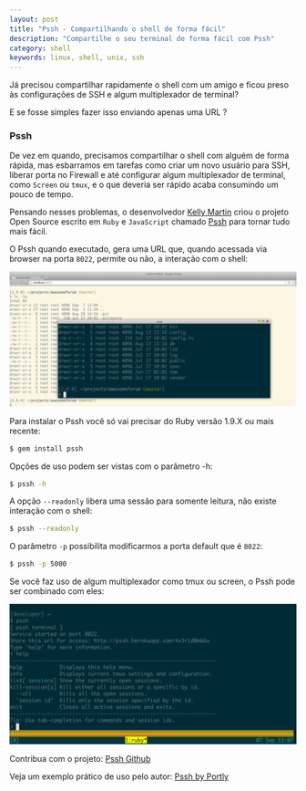 ```yaml
---
layout: post
title: "Pssh - Compartilhando o shell de forma fácil"
description: "Compartilhe o seu terminal de forma fácil com Pssh"
category: shell
keywords: linux, shell, unix, ssh
---
```


Já precisou compartilhar rapidamente o shell com um amigo e ficou preso às configurações de SSH e algum multiplexador de terminal?

E se fosse simples fazer isso enviando apenas uma URL ?

### Pssh

De vez em quando, precisamos compartilhar o shell com alguém de forma rápida, mas esbarramos em tarefas como criar um novo usuário para SSH, liberar porta no Firewall e até configurar algum multiplexador de terminal, como `Screen` ou `tmux`, e o que deveria ser rápido acaba consumindo um pouco de tempo.

Pensando nesses problemas, o desenvolvedor [Kelly Martin](https://twitter.com/kellymartin) criou o projeto Open Source escrito em `Ruby` e `JavaScript` chamado [Pssh](https://github.com/portly/pssh) para tornar tudo mais fácil.

O Pssh quando executado, gera uma URL que, quando acessada via browser na porta `8022`, permite ou não, a interação com o shell:

![Compartilhando shell com Pssh](/images/pssh-ex01.png)

Para instalar o Pssh você só vai precisar do Ruby versão 1.9.X ou mais recente:

```bash 
$ gem install pssh
```

Opções de uso podem ser vistas com o parâmetro -h:

```bash 
$ pssh -h
```

A opção `--readonly` libera uma sessão para somente leitura, não existe interação com o shell:

```bash 
$ pssh --readonly
```

O parâmetro `-p` possibilita modificarmos a porta default que é `8022`:

```bash 
$ pssh -p 5000
```

Se você faz uso de algum multiplexador como tmux ou screen, o Pssh pode ser combinado com eles:

![Tmux e Pssh](/images/tmux-pssh.png)

Contribua com o projeto: [Pssh Github](https://github.com/portly/pssh)

Veja um exemplo prático de uso pelo autor: [Pssh by Portly](http://portly.github.io/pssh/)
